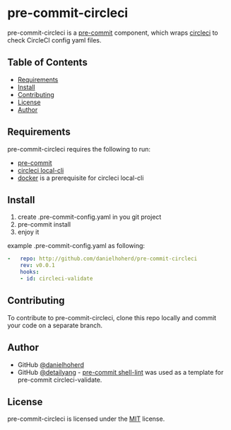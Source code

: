 # pre-commit-circleci

pre-commit-circleci is a [pre-commit](https://github.com/pre-commit/pre-commit) component, which wraps [circleci](https://github.com/circleci/local-cli) to check CircleCI config yaml files.

Table of Contents
-----------------

  * [Requirements](#requirements)
  * [Install](#install)
  * [Contributing](#contributing)
  * [License](#license)
  * [Author](#author)

Requirements
------------
  pre-commit-circleci requires the following to run:

  * [pre-commit](http://pre-commit.com)
  * [circleci local-cli](https://github.com/circleci/local-cli)
  * [docker](https://www.docker.com/) is a prerequisite for circleci local-cli


Install
---------

1. create .pre-commit-config.yaml in you git project
2. pre-commit install
3. enjoy it

example .pre-commit-config.yaml as following:

```yaml
-   repo: http://github.com/danielhoherd/pre-commit-circleci
    rev: v0.0.1
    hooks:
    - id: circleci-validate
```

Contributing
------------

To contribute to pre-commit-circleci, clone this repo locally and commit your code on a separate branch.


Author
------

- GitHub [@danielhoherd](https://github.com/danielhoherd)
- GitHub [@detailyang](https://github.com/detailyang) - [pre-commit shell-lint](https://github.com/detailyang/pre-commit-shell) was used as a template for pre-commit circleci-validate.


License
-------

pre-commit-circleci is licensed under the [MIT](https://github.com/danielhoherd/pre-commit-circleci/blob/master/LICENSE) license.  
